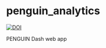 # penguin_analytics

[![DOI](https://zenodo.org/badge/481686353.svg)](https://zenodo.org/doi/10.5281/zenodo.10036729)


PENGUIN Dash web app
